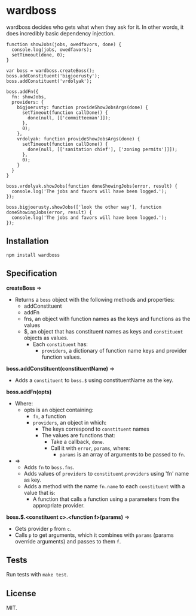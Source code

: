 wardboss
========

wardboss decides who gets what when they ask for it. In other words, it does incredibly basic dependency injection.

    function showJobs(jobs, owedfavors, done) {
      console.log(jobs, owedfavors);
      setTimeout(done, 0);
    }

    var boss = wardboss.createBoss();
    boss.addConstituent('bigjoerusty');
    boss.addConstituent('vrdolyak');

    boss.addFn({
      fn: showJobs,
      providers: {
        bigjoerusty: function provideShowJobsArgs(done) {
          setTimeout(function callDone() {
            done(null, [['committeeman']]);
          },
          0);
        },
        vrdolyak: function provideShowJobsArgs(done) {
          setTimeout(function callDone() {
            done(null, [['sanitation chief'], ['zoning permits']]]);
          },
          0);
        }
      }
    }

    boss.vrdolyak.showJobs(function doneShowingJobs(error, result) {
      console.log('The jobs and favors will have been logged.');
    });

    boss.bigjoerusty.showJobs(['look the other way'], function doneShowingJobs(error, result) {
      console.log('The jobs and favors will have been logged.');
    });

Installation
------------

    npm install wardboss

Specification
-------------

**createBoss** =>
  - Returns a `boss` object with the following methods and properties:
    - addConstituent
    - addFn
    - fns, an object with function names as the keys and functions as the values
    - $, an object that has constituent names as keys and `constituent` objects as values.
      - Each `constituent` has:
        - `providers`, a dictionary of function name keys and provider function values.

**boss.addConstituent(constituentName)** =>
  - Adds a `constituent` to `boss.$` using constituentName as the key.

**boss.addFn(opts)**
  - Where:
    - opts is an object containing:
      - `fn`, a function
      - `providers`, an object in which:
        - The keys correspond to `constituent` names
        - The values are functions that:
          - Take a callback, `done`.
          - Call it with `error`, `params`, where:
            - `params` is an array of arguments to be passed to `fn`.
  - =>
    - Adds `fn` to `boss.fns`.
    - Adds values of `providers` to `constituent`.`providers` using 'fn' name as key.
    - Adds a method with the name `fn.name` to each `constituent` with a value that is:
      - A function that calls a function using a parameters from the appropriate provider.

**boss.$.&lt;constituent c&gt;.&lt;function f&gt;(params)** =>
  - Gets provider `p` from `c`.
  - Calls `p` to get arguments, which it combines with `params` (params override arguments) and  passes to them `f`.

Tests
-----

Run tests with `make test`.

License
-------

MIT.
